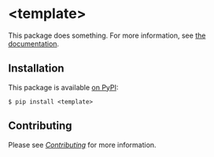 # &lt;template&gt;

This package does something.
For more information, see [the documentation][1].


## Installation

This package is available [on PyPI][2]:

```shell
$ pip install <template>
```


## Contributing

Please see _[Contributing][3]_ for more information.


  [1]: https://<template>.readthedocs.io/
  [2]: https://pypi.org/project/<template>
  [3]: ./CONTRIBUTING.md
